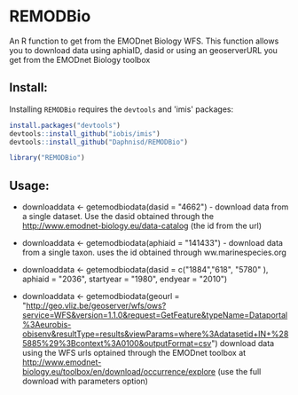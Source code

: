 # REMODBio


An R function to get from the EMODnet Biology WFS. This function allows you to download data using aphiaID, dasid or using an geoserverURL you get from the EMODnet Biology toolbox

## Install:


Installing `REMODBio` requires the `devtools` and 'imis' packages:

```R
install.packages("devtools")
devtools::install_github("iobis/imis")
devtools::install_github("Daphnisd/REMODBio")

library("REMODBio")

```


## Usage:

- downloaddata <- getemodbiodata(dasid = "4662")   - download data from a single dataset. Use the dasid obtained through the http://www.emodnet-biology.eu/data-catalog (the id from the url)

- downloaddata <- getemodbiodata(aphiaid = "141433") - download data from a single taxon. uses the id obtained through ww.marinespecies.org

- downloaddata <- getemodbiodata(dasid = c("1884","618", "5780" ), aphiaid = "2036", startyear = "1980", endyear = "2010")

- downloaddata <- getemodbiodata(geourl = "http://geo.vliz.be/geoserver/wfs/ows?service=WFS&version=1.1.0&request=GetFeature&typeName=Dataportal%3Aeurobis-obisenv&resultType=results&viewParams=where%3Adatasetid+IN+%285885%29%3Bcontext%3A0100&outputFormat=csv") download data using the WFS urls optained through the EMODnet toolbox at http://www.emodnet-biology.eu/toolbox/en/download/occurrence/explore (use the full download with parameters option)
